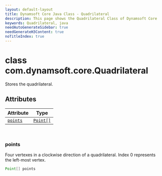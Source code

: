 ```yaml
---
layout: default-layout
title: Dynamsoft Core Java Class - Quadrilateral
description: This page shows the Quadrilateral Class of Dynamsoft Core for Java Language.
keywords: Quadrilateral, java
needAutoGenerateSidebar: true
needGenerateH3Content: true
noTitleIndex: true
---
```



# class com.dynamsoft.core.Quadrilateral
Stores the quadrilateral.  


## Attributes
  
| Attribute | Type |
|---------- | ---- |
| [`points`](#points) | [`Point[]`](point.md) |


&nbsp;

### points
Four vertexes in a clockwise direction of a quadrilateral. Index 0 represents the left-most vertex. 
```java
Point[] points
```



